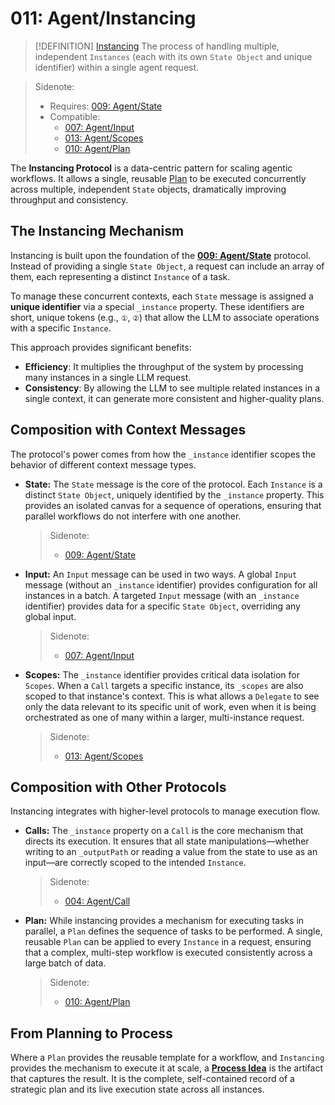 # 011: Agent/Instancing

> [!DEFINITION] [Instancing](./000_glossary.md)
> The process of handling multiple, independent `Instances` (each with its own `State Object` and unique identifier) within a single agent request.

> Sidenote:
>
> - Requires: [009: Agent/State](./009_agent_state.md)
> - Compatible:
>   - [007: Agent/Input](./007_agent_input.md)
>   - [013: Agent/Scopes](./013_agent_scopes.md)
>   - [010: Agent/Plan](./010_agent_plan.md)

The **Instancing Protocol** is a data-centric pattern for scaling agentic workflows. It allows a single, reusable [Plan](./010_agent_plan.md) to be executed concurrently across multiple, independent `State` objects, dramatically improving throughput and consistency.

## The Instancing Mechanism

Instancing is built upon the foundation of the **[009: Agent/State](./009_agent_state.md)** protocol. Instead of providing a single `State Object`, a request can include an array of them, each representing a distinct `Instance` of a task.

To manage these concurrent contexts, each `State` message is assigned a **unique identifier** via a special `_instance` property. These identifiers are short, unique tokens (e.g., `①`, `②`) that allow the LLM to associate operations with a specific `Instance`.

This approach provides significant benefits:

- **Efficiency**: It multiplies the throughput of the system by processing many instances in a single LLM request.
- **Consistency**: By allowing the LLM to see multiple related instances in a single context, it can generate more consistent and higher-quality plans.

## Composition with Context Messages

The protocol's power comes from how the `_instance` identifier scopes the behavior of different context message types.

- **State:** The `State` message is the core of the protocol. Each `Instance` is a distinct `State Object`, uniquely identified by the `_instance` property. This provides an isolated canvas for a sequence of operations, ensuring that parallel workflows do not interfere with one another.

  > Sidenote:
  >
  > - [009: Agent/State](./009_agent_state.md)

- **Input:** An `Input` message can be used in two ways. A global `Input` message (without an `_instance` identifier) provides configuration for all instances in a batch. A targeted `Input` message (with an `_instance` identifier) provides data for a specific `State Object`, overriding any global input.

  > Sidenote:
  >
  > - [007: Agent/Input](./007_agent_input.md)

- **Scopes:** The `_instance` identifier provides critical data isolation for `Scopes`. When a `Call` targets a specific instance, its `_scopes` are also scoped to that instance's context. This is what allows a `Delegate` to see only the data relevant to its specific unit of work, even when it is being orchestrated as one of many within a larger, multi-instance request.

  > Sidenote:
  >
  > - [013: Agent/Scopes](./013_agent_scopes.md)

## Composition with Other Protocols

Instancing integrates with higher-level protocols to manage execution flow.

- **Calls:** The `_instance` property on a `Call` is the core mechanism that directs its execution. It ensures that all state manipulations—whether writing to an `_outputPath` or reading a value from the state to use as an input—are correctly scoped to the intended `Instance`.

  > Sidenote:
  >
  > - [004: Agent/Call](./004_agent_call.md)

- **Plan:** While instancing provides a mechanism for executing tasks in parallel, a `Plan` defines the sequence of tasks to be performed. A single, reusable `Plan` can be applied to every `Instance` in a request, ensuring that a complex, multi-step workflow is executed consistently across a large batch of data.

  > Sidenote:
  >
  > - [010: Agent/Plan](./010_agent_plan.md)

## From Planning to Process

Where a `Plan` provides the reusable template for a workflow, and `Instancing` provides the mechanism to execute it at scale, a **[Process Idea](./203_idea_process.md)** is the artifact that captures the result. It is the complete, self-contained record of a strategic plan and its live execution state across all instances.
